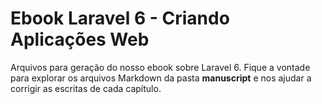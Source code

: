 # Ebook Laravel 6 - Criando Aplicações Web

Arquivos para geração do nosso ebook sobre Laravel 6. Fique a vontade para explorar os arquivos Markdown da pasta **manuscript** e nos ajudar a corrigir as escritas de cada capítulo.

